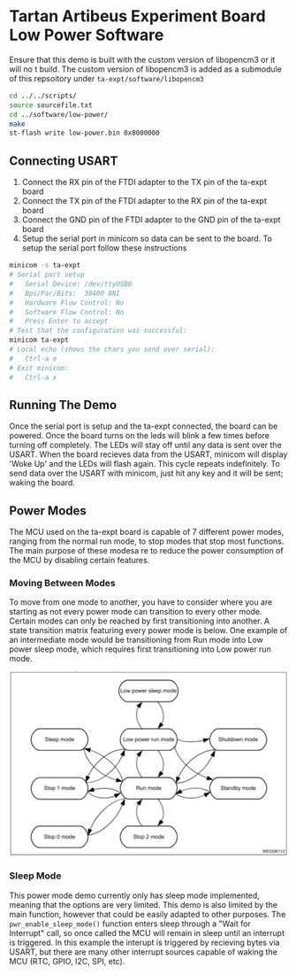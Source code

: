 # Tartan Artibeus Experiment Board Low Power Software

Ensure that this demo is built with the custom version of libopencm3 or it will no t build. The custom version of libopencm3 is added as a submodule of this repsoitory under ``ta-expt/software/libopencm3``

```bash
cd ../../scripts/
source sourcefile.txt
cd ../software/low-power/
make
st-flash write low-power.bin 0x8000000
```

## Connecting USART

1. Connect the RX pin of the FTDI adapter to the TX pin of the ta-expt board
2. Connect the TX pin of the FTDI adapter to the RX pin of the ta-expt board
3. Connect the GND pin of the FTDI adapter to the GND pin of the ta-expt board
4. Setup the serial port in minicom so data can be sent to the board. To setup the serial port follow these instructions

```bash
minicom -s ta-expt
# Serial port setup
#   Serial Device: /dev/ttyUSB0
#   Bps/Par/Bits:  38400 8N1
#   Hardware Flow Control: No
#   Software Flow Control: No
#   Press Enter to accept
# Test that the configuration was successful:
minicom ta-expt
# Local echo (shows the chars you send over serial):
#   Ctrl-a e
# Exit minicom:
#   Ctrl-a x
```

## Running The Demo

Once the serial port is setup and the ta-expt connected, the board can be powered. Once the board turns on the leds will blink a few times before turning off completely. The LEDs will stay off until any data is sent over the USART. When the board recieves data from the USART, minicom will display 'Woke Up' and the LEDs will flash again. This cycle repeats indefinitely. To send data over the USART with minicom, just hit any key and it will be sent; waking the board.

## Power Modes

The MCU used on the ta-expt board is capable of 7 different power modes, ranging from the normal run mode, to stop modes that stop most functions. The main purpose of these modesa re to reduce the power consumption of the MCU by disabling certain features.

### Moving Between Modes

To move from one mode to another, you have to consider where you are starting as not every power mode can transition to every other mode. Certain modes can only be reached by first transitioning into another. A state transition matrix featuring every power mode is below. One example of an intermediate mode would be transitioning from Run mode into Low power sleep mode, which requires first transitioning into Low power run mode.

![state transition diagram!](./state_transition_diagram.png)

### Sleep Mode

This power mode demo currently only has sleep mode implemented, meaning that the options are very limited. This demo is also limited by the main function, however that could be easily adapted to other purposes. The ``pwr_enable_sleep_mode()`` function enters sleep through a "Wait for Interrupt" call, so once called the MCU will remain in sleep until an interrupt is triggered. In this example the interupt is triggered by recieving bytes via USART, but there are many other interrupt sources capable of waking the MCU (RTC, GPIO, I2C, SPI, etc).
